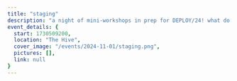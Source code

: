 ```yaml
---
title: "staging"
description: "a night of mini-workshops in prep for DEPLOY/24! what do we build? how do we make a sick presentation? how do we keep our team's spirits up? hear answers to these questions and much more. winners from Dons Hack 2023, DEPLOY/23, and Dons Hack 2024 will share their success stories, how they got there, and how you can get there too."
event_details: {
  start: 1730509200,
  location: "The Hive",
  cover_image: "/events/2024-11-01/staging.png",
  pictures: [],
  link: null
}
---
```

